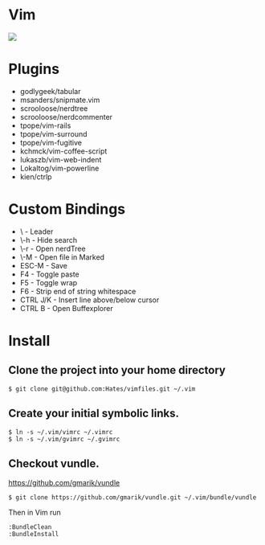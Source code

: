 # Vim

![](http://i.imgur.com/MxReZ.png)

# Plugins

- godlygeek/tabular
- msanders/snipmate.vim
- scrooloose/nerdtree
- scrooloose/nerdcommenter
- tpope/vim-rails
- tpope/vim-surround
- tpope/vim-fugitive
- kchmck/vim-coffee-script
- lukaszb/vim-web-indent
- Lokaltog/vim-powerline
- kien/ctrlp

# Custom Bindings

- \ - Leader
- \\-h - Hide search
- \\-r - Open nerdTree
- \\-M - Open file in Marked
- ESC-M - Save
- F4 - Toggle paste
- F5 - Toggle wrap
- F6 - Strip end of string whitespace
- CTRL J/K - Insert line above/below cursor
- CTRL B - Open Buffexplorer

# Install

## Clone the project into your home directory

```
$ git clone git@github.com:Hates/vimfiles.git ~/.vim
```

## Create your initial symbolic links.

```
$ ln -s ~/.vim/vimrc ~/.vimrc
$ ln -s ~/.vim/gvimrc ~/.gvimrc
```

## Checkout vundle.

https://github.com/gmarik/vundle

```
$ git clone https://github.com/gmarik/vundle.git ~/.vim/bundle/vundle
```

Then in Vim run

```
:BundleClean
:BundleInstall
```
